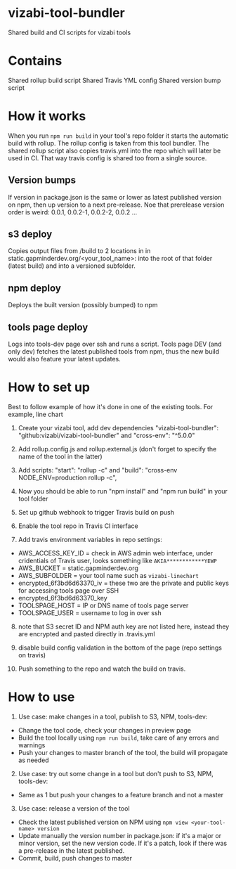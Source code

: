# vizabi-tool-bundler

Shared build and CI scripts for vizabi tools

# Contains
Shared rollup build script
Shared Travis YML config
Shared version bump script

# How it works
When you run `npm run build` in your tool's repo folder it starts the automatic build with rollup. The rollup config is taken from this tool bundler. The shared rollup script also copies travis.yml into the repo which will later be used in CI. That way travis config is shared too from a single source. 

## Version bumps
If version in package.json is the same or lower as latest published version on npm, then up version to a next pre-release. Noe that prerelease version order is weird: 0.0.1, 0.0.2-1, 0.0.2-2, 0.0.2 ...

## s3 deploy
Copies output files from /build to 2 locations in in static.gapminderdev.org/<your_tool_name>: into the root of that folder (latest build) and into a versioned subfolder.

## npm deploy
Deploys the built version (possibly bumped) to npm

## tools page deploy
Logs into tools-dev page over ssh and runs a script. Tools page DEV (and only dev) fetches the latest published tools from npm, thus the new build would also feature your latest updates.

# How to set up
Best to follow example of how it's done in one of the existing tools. For example, line chart

1. Create your vizabi tool, add dev dependencies "vizabi-tool-bundler": "github:vizabi/vizabi-tool-bundler" and "cross-env": "^5.0.0"

2. Add rollup.config.js and rollup.external.js (don't forget to specify the name of the tool in the latter)

3. Add scripts: "start": "rollup -c" and "build": "cross-env NODE_ENV=production rollup -c",

4. Now you should be able to run "npm install" and "npm run build" in your tool folder

5. Set up github webhook to trigger Travis build on push

6. Enable the tool repo in Travis CI interface

7. Add travis environment variables in repo settings:

* AWS_ACCESS_KEY_ID = check in AWS admin web interface, under cridentials of Travis user, looks something like `AKIA************YEWP`
* AWS_BUCKET = static.gapminderdev.org
* AWS_SUBFOLDER = your tool name such as `vizabi-linechart`
* encrypted_6f3bd6d63370_iv = these two are the private and public keys for accessing tools page over SSH
* encrypted_6f3bd6d63370_key 
* TOOLSPAGE_HOST = IP or DNS name of tools page server 
* TOOLSPAGE_USER = username to log in over ssh

8. note that S3 secret ID and NPM auth key are not listed here, instead they are encrypted and pasted directly in .travis.yml

9. disable build config validation in the bottom of the page (repo settings on travis)

10. Push something to the repo and watch the build on travis.

# How to use
1. Use case: make changes in a tool, publish to S3, NPM, tools-dev:
* Change the tool code, check your changes in preview page
* Build the tool locally using `npm run build`, take care of any errors and warnings
* Push your changes to master branch of the tool, the build will propagate as needed

2. Use case: try out some change in a tool but don't push to S3, NPM, tools-dev:
* Same as 1 but push your changes to a feature branch and not a master

3. Use case: release a version of the tool
* Check the latest published version on NPM using `npm view <your-tool-name> version`
* Update manually the version number in package.json: if it's a major or minor version, set the new version code. If it's a patch, look if there was a pre-release in the latest published.
* Commit, build, push changes to master
